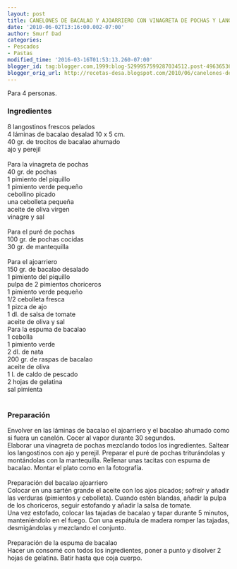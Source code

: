 ```yaml
---
layout: post
title: CANELONES DE BACALAO Y AJOARRIERO CON VINAGRETA DE POCHAS Y LANGO
date: '2010-06-02T13:16:00.002-07:00'
author: Smurf Dad
categories:
- Pescados
- Pastas
modified_time: '2016-03-16T01:53:13.260-07:00'
blogger_id: tag:blogger.com,1999:blog-5299957599287034512.post-4963653679136298847
blogger_orig_url: http://recetas-desa.blogspot.com/2010/06/canelones-de-bacalao-y-ajoarriero-con.html
---
```


Para 4 personas.<br /><h3>Ingredientes</h3>8 langostinos frescos pelados<br />4 láminas de bacalao desalad 10 x 5 cm.<br />40 gr. de trocitos de bacalao ahumado<br />ajo y perejil<br /><br />Para la vinagreta de pochas<br />40 gr. de pochas<br />1 pimiento del piquillo<br />1 pimiento verde pequeño<br />cebollino picado<br />una cebolleta pequeña<br />aceite de oliva virgen<br />vinagre y sal<br /><br />Para el puré de pochas<br />100 gr. de pochas cocidas<br />30 gr. de mantequilla<br /><br />Para el ajoarriero<br />150 gr. de bacalao desalado<br />1 pimiento del piquillo<br />pulpa de 2 pimientos choriceros<br />1 pimiento verde pequeño<br />1/2 cebolleta fresca<br />1 pizca de ajo<br />1 dl. de salsa de tomate<br />aceite de oliva y sal<br />Para la espuma de bacalao<br />1 cebolla<br />1 pimiento verde<br />2 dl. de nata<br />200 gr. de raspas de bacalao<br />aceite de oliva<br />1 l. de caldo de pescado<br />2 hojas de gelatina<br />sal pimienta<br /><br /><h3>Preparación</h3>Envolver en las láminas de bacalao el ajoarriero y el bacalao ahumado como si fuera un canelón. Cocer al vapor durante 30 segundos.<br />Elaborar una vinagreta de pochas mezclando todos los ingredientes. Saltear los langostinos con ajo y perejil. Preparar el puré de pochas triturándolas y montándolas con la mantequilla. Rellenar unas tacitas con espuma de bacalao. Montar el plato como en la fotografía.<br /><br />Preparación del bacalao ajoarriero<br />Colocar en una sartén grande el aceite con los ajos picados; sofreír y añadir las verduras (pimientos y cebolleta). Cuando estén blandas, añadir la pulpa de los choriceros, seguir estofando y añadir la salsa de tomate.<br />Una vez estofado, colocar las tajadas de bacalao y tapar durante 5 minutos, manteniéndolo en el fuego. Con una espátula de madera romper las tajadas, desmigándolas y mezclando el conjunto.<br /><br />Preparación de la espuma de bacalao<br />Hacer un consomé con todos los ingredientes, poner a punto y disolver 2 hojas de gelatina. Batir hasta que coja cuerpo.